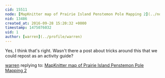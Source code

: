 ```yaml
---
cid: 15511
node: [MapKnitter map of Prairie Island Penstemon Pole Mapping 2](../notes/jkpetter/09-27-2016/mapknitter-map-of-penstemon-pole-mapping-2)
nid: 13486
created_at: 2016-09-28 15:20:32 +0000
timestamp: 1475076032
uid: 1
author: [warren](../profile/warren)
---
```


Yes, I think that's right. Wasn't there a post about tricks around this that we could repost as an activity guide? 

[warren](../profile/warren) replying to: [MapKnitter map of Prairie Island Penstemon Pole Mapping 2](../notes/jkpetter/09-27-2016/mapknitter-map-of-penstemon-pole-mapping-2)

